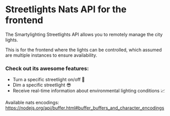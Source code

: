 # Streetlights Nats API for the frontend

The Smartylighting Streetlights API allows you to remotely manage the city lights.

This is for the frontend where the lights can be controlled, which assumed are multiple instances to ensure availability.

### Check out its awesome features:

* Turn a specific streetlight on/off 🌃
* Dim a specific streetlight 😎
* Receive real-time information about environmental lighting conditions 📈




Available nats encodings:
https://nodejs.org/api/buffer.html#buffer_buffers_and_character_encodings
